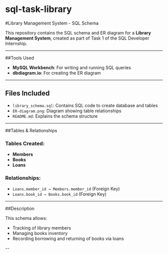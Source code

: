 # sql-task-library
#Library Management System - SQL Schema

This repository contains the SQL schema and ER diagram for a **Library Management System**, created as part of Task 1 of the SQL Developer Internship.

---

##Tools Used
- **MySQL Workbench**: For writing and running SQL queries
- **dbdiagram.io**: For creating the ER diagram

---

## Files Included
- `library_schema.sql`: Contains SQL code to create database and tables
- `ER-diagram.png`: Diagram showing table relationships
- `README.md`: Explains the schema structure

---

##Tables & Relationships

### Tables Created:
- **Members**
- **Books**
- **Loans**

### Relationships:
- `Loans.member_id → Members.member_id` (Foreign Key)
- `Loans.book_id → Books.book_id` (Foreign Key)

---

##Description

This schema allows:
- Tracking of library members
- Managing books inventory
- Recording borrowing and returning of books via loans

--

